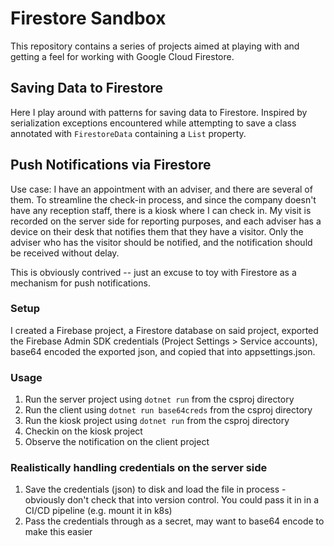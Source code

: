 # Firestore Sandbox

This repository contains a series of projects aimed at playing with and getting a feel for working with Google Cloud 
Firestore.

## Saving Data to Firestore

Here I play around with patterns for saving data to Firestore. Inspired by serialization exceptions encountered while
attempting to save a class annotated with `FirestoreData` containing a `List` property.

## Push Notifications via Firestore
 
Use case: I have an appointment with an adviser, and there are several of them. To streamline the check-in process, and 
since the company doesn't have any reception staff, there is a kiosk where I can check in. My visit is recorded on the
server side for reporting purposes, and each adviser has a device on their desk that notifies them that they have a 
visitor. Only the adviser who has the visitor should be notified, and the notification should be received without delay.

This is obviously contrived -- just an excuse to toy with Firestore as a mechanism for push notifications.

### Setup

I created a Firebase project, a Firestore database on said project, exported the Firebase Admin SDK credentials
(Project Settings > Service accounts), base64 encoded the exported json, and copied that into appsettings.json.

### Usage

1. Run the server project using `dotnet run` from the csproj directory
2. Run the client using `dotnet run base64creds` from the csproj directory
3. Run the kiosk project using `dotnet run` from the csproj directory
4. Checkin on the kiosk project
5. Observe the notification on the client project

### Realistically handling credentials on the server side

1. Save the credentials (json) to disk and load the file in process - obviously don't check that into version control. You 
could pass it in in a CI/CD pipeline (e.g. mount it in k8s)
2. Pass the credentials through as a secret, may want to base64 encode to make this easier
